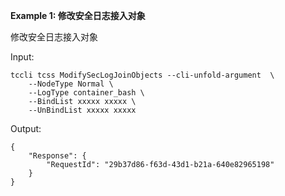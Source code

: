 **Example 1: 修改安全日志接入对象**

修改安全日志接入对象

Input: 

```
tccli tcss ModifySecLogJoinObjects --cli-unfold-argument  \
    --NodeType Normal \
    --LogType container_bash \
    --BindList xxxxx xxxxx \
    --UnBindList xxxxx xxxxx
```

Output: 
```
{
    "Response": {
        "RequestId": "29b37d86-f63d-43d1-b21a-640e82965198"
    }
}
```


